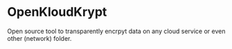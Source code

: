 # OpenKloudKrypt
Open source tool to transparently encrpyt data on any cloud service or even other (network) folder.
